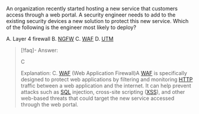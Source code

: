 
An organization recently started hosting a new service that customers access through a web portal. A security engineer needs to add to the existing security devices a new solution to protect this new service. Which of the following is the engineer most likely to deploy? 

A. Layer 4 firewall 
B. [NGFW](../../Glossary/NGFW.md)
C. [WAF](../../Glossary/WAF.md)
D. [UTM](../../Glossary/UTM.md)

> [!faq]- Answer: 
> 
> C 
> 
> Explanation: C. [WAF](../../Glossary/WAF.md) (Web Application Firewall)A [WAF](../../Glossary/WAF.md) is specifically designed to protect web applications by filtering and monitoring [HTTP](../../Glossary/HTTP.md) traffic between a web application and the internet. It can help prevent attacks such as [SQL](../../Glossary/SQL.md) injection, cross-site scripting ([XSS](../../Glossary/XSS.md)), and other web-based threats that could target the new service accessed through the web portal.
